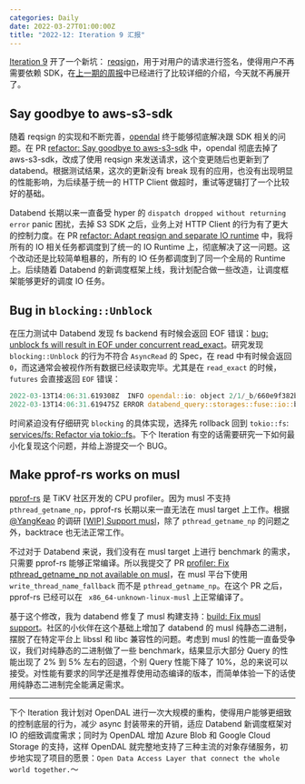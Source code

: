 ```yaml
---
categories: Daily
date: 2022-03-27T01:00:00Z
title: "2022-12: Iteration 9 汇报"
---
```


[Iteration 9](https://github.com/users/Xuanwo/projects/2/views/1?filterQuery=iteration%3A%22Iteration+9%22) 开了一个新坑： [reqsign](https://github.com/Xuanwo/reqsign)，用于对用户的请求进行签名，使得用户不再需要依赖 SDK，在[上一期的周报](https://xuanwo.io/reports/2022-11/)中已经进行了比较详细的介绍，今天就不再展开了。

## Say goodbye to aws-s3-sdk

随着 reqsign 的实现和不断完善，[opendal](https://github.com/datafuselabs/opendal) 终于能够彻底解决跟 SDK 相关的问题。在 PR [refactor: Say goodbye to aws-s3-sdk](https://github.com/datafuselabs/opendal/pull/152) 中，opendal 彻底去掉了 aws-s3-sdk，改成了使用 reqsign 来发送请求，这个变更随后也更新到了 databend。根据测试结果，这次的更新没有 break 现有的应用，也没有出现明显的性能影响，为后续基于统一的 HTTP Client 做超时，重试等逻辑打了一个比较好的基础。

Databend 长期以来一直备受 hyper 的 `dispatch dropped without returning error` panic 困扰，去掉 S3 SDK 之后，业务上对 HTTP Client 的行为有了更大的控制力度。在 PR [refactor: Adapt reqsign and separate IO runtime](https://github.com/datafuselabs/databend/pull/4481) 中，我将所有的 IO 相关任务都调度到了统一的 IO Runtime 上，彻底解决了这一问题。这个改动还是比较简单粗暴的，所有的 IO 任务都调度到了同一个全局的 Runtime 上。后续随着 Databend 的新调度框架上线，我计划配合做一些改造，让调度框架能够更好的调度 IO 任务。

## Bug in `blocking::Unblock`

在压力测试中 Databend 发现 fs backend 有时候会返回 EOF 错误：[bug: unblock fs will result in EOF under concurrent read_exact](https://github.com/datafuselabs/opendal/issues/141)。研究发现 `blocking::Unblock` 的行为不符合 `AsyncRead` 的 Spec，在 read 中有时候会返回 `0`，而这通常会被视作所有数据已经读取完毕。尤其是在 `read_exact` 的时候，`futures` 会直接返回 `EOF` 错误：

```rust
2022-03-13T14:06:31.619308Z  INFO opendal::io: object 2/1/_b/660e9f382bec4fcd91e4c84ea0ede809.parquet poll_read: size 0
2022-03-13T14:06:31.619475Z ERROR databend_query::storages::fuse::io::block_reader: read file 2/1/_b/660e9f382bec4fcd91e4c84ea0ede809.parquet total 3783 at offset 1138 size 63: unexpected end of file
```

时间紧迫没有仔细研究 `blocking` 的具体实现，选择先 rollback 回到 `tokio::fs`: [services/fs: Refactor via tokio::fs](https://github.com/datafuselabs/opendal/pull/142)。下个 Iteration 有空的话需要研究一下如何最小化复现这个问题，并给上游提交一个 BUG。

## Make pprof-rs works on musl

[pprof-rs](https://github.com/tikv/pprof-rs) 是 TiKV 社区开发的 CPU profiler。因为 musl 不支持 `pthread_getname_np`，pprof-rs 长期以来一直无法在 musl target 上工作。根据 [@YangKeao](https://github.com/YangKeao) 的调研 [[WIP] Support musl](https://github.com/tikv/pprof-rs/pull/32)，除了 `pthread_getname_np` 的问题之外，backtrace 也无法正常工作。

不过对于 Databend 来说，我们没有在 musl target 上进行 benchmark 的需求，只需要 pprof-rs 能够正常编译。所以我提交了 PR [profiler: Fix pthread_getname_np not available on musl](https://github.com/tikv/pprof-rs/pull/110)，在 musl 平台下使用 `write_thread_name_fallback` 而不是 `pthread_getname_np`。在这个 PR 之后，pprof-rs 已经可以在 ` x86_64-unknown-linux-musl` 上正常编译了。

基于这个修改，我为 databend 修复了 musl 构建支持：[build: Fix musl support](https://github.com/datafuselabs/databend/pull/4520)。社区的小伙伴在这个基础上增加了 databend 的 musl 纯静态二进制，摆脱了在特定平台上 libssl 和 libc 兼容性的问题。考虑到 musl 的性能一直备受争议，我们对纯静态的二进制做了一些 benchmark，结果显示大部分 Query 的性能出现了 2% 到 5% 左右的回退，个别 Query 性能下降了 10%，总的来说可以接受。对性能有要求的同学还是推荐使用动态编译的版本，而简单体验一下的话使用纯静态二进制完全能满足需求。

---

下个 Iteration 我计划对 OpenDAL 进行一次大规模的重构，使得用户能够更细致的控制底层的行为，减少 async 封装带来的开销，适应 Databend 新调度框架对 IO 的细致调度需求；同时为 OpenDAL 增加 Azure Blob 和 Google Cloud Storage 的支持，这样 OpenDAL 就完整地支持了三种主流的对象存储服务，初步地实现了项目的愿景：`Open Data Access Layer that connect the whole world together.`～
